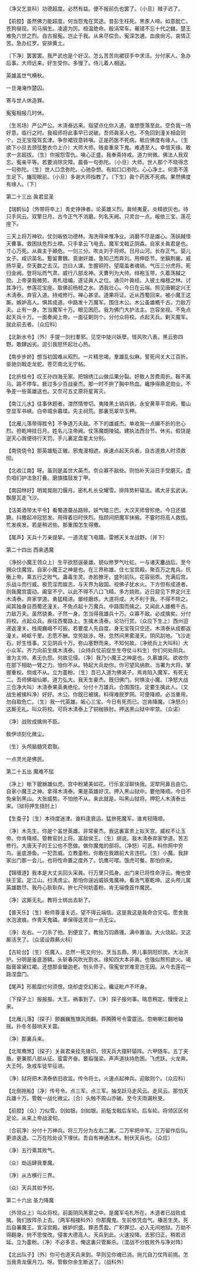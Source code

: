 <!-- { "loadSidebar": true } -->
〔净又乞哀科〕功德超度。必然有益。便不报前仇也罢了。〔小旦〕贼子迟了。 

【前腔】虽然佛力能超度。何当怨鬼在冥途。昔彭生枉死。黑豕人啼。如意酖亡。苍狗昼现。司马捐生。凌逵为厉。桓温绝命。殷涓常车。鼌错不忘十代之雠。楚王难免六世之烈。自古报寃。岂止于我。从来尽偿负。寃深怎逋。血痕尙污。哀情正苦。急办红罗。安排黄土。

〔下净〕罢罢罢。我严武也是个好汉。怎么苦苦向裙钗手中求活。分付家人。急办后事。大师远来。好生受你。多慢了。侍儿着人相送。 

英雄盖世气横秋。

一旦淹淹作楚囚。

寄与世人休造罪。

寃寃相报几时休。

〔生吊场〕严公严公。木淸泰远来。指望点化你入道。谁想堕落至此。空负我一场好意。临行之时。我祖师将此事早已说破。吾师眞圣人也。不免回到潼关相会则个。岂无宝筏驾玄津。争奈裙钗意转嗔。正是药医不死病。秪应佛度有缘人。〔生欲下小旦去颈弦整衣巾上介〕大师大师。贱妾重泉下鬼。难遇至人。幸借天缘。敢求一言超拔。〔生〕你报怨雪仇。嗔心正盛。我奉斋持戒。道力尙微。佛法人我双忘。寃亲平等。若要消除灾障。晨昏一句弥陀。〔小旦〕大师。世人那个不晓得念一句弥陀。〔生〕世人口念弥陀。心驰杂想。有如口口弥陀。心心净土。何患不莲生足下。旛现眼前。〔小旦〕多谢大师指教了。〔下生〕眞个药医不死病。果然佛度有缘人。〔下〕 

第二十三出
眞君显圣

【瑞鹤仙】〔外带将卒上〕靑史铮铮者。论英雄义烈。眞倾夷夏。炎精欲灰也。待只手风云。双擎日月。古今正气不消磨。列名天阙。只灵台一点。皈依三宝。莲花座下。

三天上将万神钦。仗剑皈依功德林。淘洗得来惟净业。消磨不尽是雄心。荡妖馘怪天曹事。救困扶危烈士襟。只手拿云飞电去。魔军戈戟正阴森。自家关眞君是也。寸心万死。从眞主于顚危。一剑三分。吹炎刘于将烬。日月山河。长存正气。婴儿女子。咸识英名。蹔留曹魏。竟谢奸雄。急知己而奔刘。用伸臣节。坐鎭荆襄。威扬华夏。奈天数之去汉。岂曰人谋。生握铜符。望麾盖者魂销。气压三分虎将。死归金阙。登将坛而气肃。威行八部龙神。天曹列为大帅。绯袍玉带。久着荡馘之勋。上帝录我微劳。靑札瑶编。遂证眞人之位。诵贝叶眞经。入彼土梅檀之林。讨其净行。参莲花宝座。取佛前杨枝之水。洒我壮心。今日在云端。照见唐朝定兴王木淸泰。弃官入道。持戒修行。禅心甚坚。道果将证。近从西蜀回来。被小魔王这厮。嫉妒高人。惧其成道。中路发十万魔军。围住木公。木公虽雄槪千古。力敌万夫。止有一身。怎当魔军十万。眼见困厄。我为佛门大护法主。岂容坐视。不免点起天兵十万。一面奏闻上帝。一面征剿则个。分付众将校。点起天兵。剿灭魔军。就此前去者。〔众应科〕 

【北新水令】〔外〕手提一剑扫羣邪。见空中陡兴妖孽。怪风吹八表。黑云弥四野。敢肆凶劣。逗引我怒怀起壮心热。

【南步步娇】想当初国难从昭烈。一片精忠竭。羣雄乱似麻。誓死间关大江百折。驱驰剑戟走龙蛇。苍茫南北无宁帖。

【北折桂令】叹王孙四海无家。把锦绣江山做瓜果分裂。好敎人苦费周折。鞍不离马。路不停车。捱过多少百战豪杰。那一时不拚了胸中热血。纔挣得鼎足勋业。不争差一些英雄送也。又奈可五丈原将星宵灭。

【南江儿水】往事休题者。澘然情惨切。夷陵黑土销兵铁。永安黄草平宫阙。蜀山空显军书峡。白帝城余暮堞。先主祠荒。那裏觅翠华玉柙。

【北雁儿落带得胜令】不争道万夫敌。不下的雄威杰。单收我一点攧不折的忠心烈。担乾坤挂日月。姓名儿注帝阙。仗荡魔朗陵钺。建执法西台节。休劣。假饶是逆天心我便待行天罚。手儿裏定盘星太分别。

【南侥侥令】那英雄駈正辙。邪鬼漫相遮。疾速点起天兵者。自古道救人时须救彻。

【北收江南】呀。虽则是盖世大英杰。奈众寡不敌些。则怕补天浴日手受磨灭。虚负咱们护法急打叠。磨旗擂鼓发丁甲。

【南园林好】明晃晃刚刀偃月。密札札长殳耀雪。排阵势轩辕法。禡大牙玄武诀。飘屋瓦走飞沙。

【沽美酒带太平令】看蜀道蚕丛路赊。妖气暗三巴。大汉天师曾殄绝。今日还猖獗。抖撒起冲冠怒发。用得着旧时侠烈。指顾间把魔军抺摋。不霎时将高人救拔。忙发疾发。若是稍迟些。那重围怎生得撤。

【尾声】天兵十万亲提挈。一道流星飞电蹑。雷撼天关龙战野。〔并下〕 

第二十四出
西来遇魔

〔净扮小魔王领众上〕生平欲怒逞豪雄。貌似修罗气吐虹。一与诸天鏖战后。至今拥众住魔宫。自家小魔王之神是也。在三界称雄。住七宝宫殿。聚百万之鬼兵。抗衡上帝。乘五行之败气。蛊毒生灵。赤脸獠牙。盛列前队。花容丽质。充满后宫。乐战斗而行威。极荒淫而娱志。与天界为敌国。视佛子犹水火。下方但有成道者。则我魔宫震动。阖室不宁。以此不得不八口飞精。多方娆败。近日窥见下界定兴王木淸泰。弃家学道。勇猛精进。屡经磨炼。大道将成。大不利于我。不得不除之。闻其独身自西蜀还潼关。不免点起十万魔兵。中路围而擒之。又闻此人雄槪千古。力敌万夫。虽然骁勇。孑然一身。怎当得我雄兵十万。众寡不敌。必成擒矣。分付将校。点起众兵。疾往西蜀路上。生擒木淸泰。论功行赏。〔众应下生上〕西州迢递返潼关。栈阁巍峨不可扳。若要度人先自度。身无宝筏只空还。木淸泰从成都返潼关。崎岖千里。志愿不酬。空劳跋涉。呀。忽然间黑雾漫天。阴风刮地。飞沙走石。好生怪事。又见阴兵十万。弥山塞野而来。不知何故。〔净统兵上大叫科〕大小众军。齐力向前生擒木淸泰。〔众持兵仗前捉生生夺仗斗科生〕你们何处阴兵。谁为主帅。素无仇怨。何故见侵。〔净〕我乃小魔王之神是也。久慕雄风。欲收你在部下相助一臂之力。怕你不从。特起大兵劫你。你可望风纳款。当署为大将。掌握重权。倘或不从。立为齑粉。〔生〕吾已入道为佛弟子。焉肯陷入魔军。有死无二。吾师佛祖仙卿。道力弘大。我天生豪杰。旣归佛门。何惧汝小魔。〔净怒大战三合净大叫〕木淸泰果英勇绝伦。分付十万雄兵。合围围住。定要生擒此人。〔又战生被擒科净〕好好。木公。你旣已被擒。料得难脱罗网。可便降顺。必当重用。勿自取危亡。〔生〕我一代英雄。皈心三宝。今日有死而已。岂肯降魔。〔净怒介〕这厮无礼。叫众将校。可将木淸泰上了铜枷铁肘。押送黑山狱中牢禁。〔众诺〕 

〔净〕战败成擒尙不臣。

敎伊顷刻化微尘。

〔生〕头颅脑髓凭君取。

一点灵光是佛民。 

第二十五出
魔难不屈

〔净上〕帐下貔貅雄似虎。宫中粉黛美如花。行乐宣淫聊快我。泥犂阿鼻且由它。自家小魔王之神。拿得木淸泰。果是英雄好汉。押入黑山狱中。要他降顺。今日不免亲到黑山。大张威势。不怕他不从。来此就是。叫黑山狱将。押犯人木淸泰出来。〔狱将押生扭肘上〕 

【生查子】〔生〕本待度迷津。谁料逢衰运。猛拚死魔军。谁肯轻降顺。

〔净〕木先生。你是个盖世英雄。非常豪杰。我这裏富贵上拟天宫。威权不让玉帝。你肯降顺。管教官封上将。富敌侯王。〔生〕胡说。我木淸泰弃家学道。苦志修行。大唐天子的王公也不愿做。做你魔鬼的部将。〔净怒〕可恶。料你网中穷鸟。釜底游鱼。一犯吾威。立教齑粉。你敢在我跟前大言违抗。〔生〕小魔。我辞家出门那一会儿。也将性命置之度外了。饥鹰可喂。饿虎可餐。那怕你来。 

【锦缠道】我本是大丈夫回头采眞。行万里只孤身。出门来已将性命浮云。俺也曾扶王室。定江山。扫淸虏尘。那怕你逞凶威妖鬼魔神。看浩气塞乾坤。这头颅儿属英雄数尽。我丹心耿耿存。拚七尺何妨齑粉。肯无端俛首作魔民。

〔净〕这厮无礼。教将士绑出去斩了。 

【普天乐】〔生〕盼师尊潼关近。望不得云端信。这是我这是我命合灾屯。愿舍我水泡波痕。作靑天鬼磷。单保得这灵台一点无尘。

〔净〕左右。一刀杀了他。到便宜了。教抬万钧鼎镬。满中置油。大火烧起。叉这厮活烹了。〔众诺设鼎爇火科〕 

【古轮台】〔生〕任魔人。总然一死又何分。烹当五鼎。男儿事阴阳炽炭。大冶洪炉。分明是釜底游鳞。头斩春风吹光割水。缘知四大本非眞。也强似熬煎欲火。竭脂膏翠黛红裙。还想那金鎗迦老。刎头师子。宿寃安世难至岂无因。从今去莲花一路涅盘门。

【尾声】形骸糜烂何须恨。烧却虚空幻影尘。纔证毗卢不坏身。

〔下探子上〕报报报。大王。祸事到了。〔净〕探子报何事。喘息稍定。慢慢说上来。 

【北雁儿落】〔探子〕颤巍巍旌旗风雨翻。莽腾腾号令雷霆迅。忽喇喇江翻地轴摇。扑冬冬鼓响天关震。

〔净〕那裏兵来。 

【北鸳鸯煞】〔探子〕关眞君亲挂先锋印。领天兵大摆轩辕阵。六甲随车。五丁夹盾。更兼那八部从征。蛮雷齐奋。要翦强梁。声声道扶持危困。飞虎跃。火龙奔。大王呵。急戒车徒早征进。

〔净〕狱将把木淸泰依旧收监。传令将士。火速点起神兵。迎敌则个。〔众应科〕 

【北倒拖船】〔净〕传号令。点三军。点三军。抽戈跃马走风云。走风云。那怕天兵雄十万。管敎一战化微尘。〔合〕头触不周山亦破。至今天雨漏秋旻。

【前腔】〔众〕刀似雪。剑如银。剑如银。前駈戈戟后车轮。后车轮。将领区区何足论。从来上帝战波旬。

〔合前净〕分付十万神兵。将三万分为左右二翼。二万牢把中军。三万留作后队。更进迭退。二万在险处设下埋伏。吾自有神通法术。制伏天兵也。〔众应〕 

〔净〕五行乘其败气。

〔众〕劫运肆我羣魔。

〔净〕从古横行三界。

〔众〕天兵其如予何。 

第二十六出
圣力降魔

〔外领众上〕叫众将校。前面阴风黑雾之中。是魔军屯札所在。木道者已战败成擒。我们放阵杀上去。〔两军相接科外〕你那魔鬼。生前依凭血气。播恶生灵。死后自署魔王。宣淫宫殿。嫉妒炽盛。罪恶贯盈。广积罪愆。必入无间地狱。万劫不得翻身。尙不思悛改。侵害大德高人。天兵到此。火速投降。去邪归正。稍若迟延。立为齑粉。〔净〕不必多言。俺这裏只管厮杀。〔混战不分胜败外与净对阵〕 

【北出队子】〔外〕你可也道天兵来到。早则见你魂已消。尙兀自刀仗阵前挑。怎当我靑龙偃月刀。呀。管敎你余生断送了。〔战科外〕 

